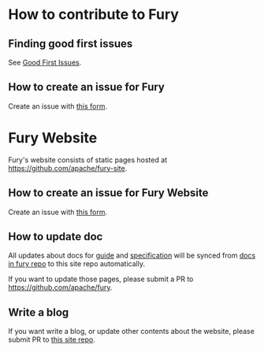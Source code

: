 # How to contribute to Fury

## Finding good first issues

See [Good First Issues](https://github.com/apache/fury/contribute).

## How to create an issue for Fury

Create an issue with [this form](https://github.com/apache/fury/issues/new/choose).

# Fury Website

Fury's website consists of static pages hosted at https://github.com/apache/fury-site.


## How to create an issue for Fury Website

Create an issue with [this form](https://github.com/apache/fury-site/issues/new/choose).

## How to update doc

All updates about docs for [guide](https://github.com/apache/fury/tree/main/docs/guide) and [specification](https://github.com/apache/fury/tree/main/docs/specification) will be synced from [docs in fury repo](https://github.com/apache/fury/tree/main/docs) to this site repo automatically.

If you want to update those pages, please submit a PR to https://github.com/apache/fury.

## Write a blog

If you want write a blog, or update other contents about the website, please submit PR to [this site repo](https://github.com/apache/fury-site).
